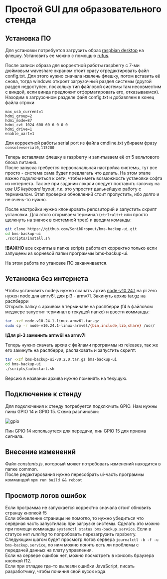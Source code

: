 # Простой GUI для образовательного стенда

## Установка ПО
Для установки потребуется загрузить образ [raspbian desktop](https://downloads.raspberrypi.org/raspios_armhf/images/raspios_armhf-2021-05-28/) на флешку. Установить ее можно с помощью [rufus](https://rufus.ie).

После записи образа для корректной работы raspberry с 7-ми дюймовым waveshare экраном стоит сразу отредактировать файл config.txt. Для этого нужно сначала извлечь флешку, потом вставить её снова, тогда windows откроет загрузочный раздел системы (другой раздел недоступен, поскольку тип файловой системы там несовместим с виндой, если винда предложит отформатировать его, отказываемся).
Находим в загрузочном разделе файл config.txt и добавляем в конец файла строки
```
max_usb_current=1  
hdmi_group=2  
hdmi_mode=87  
hdmi_cvt 1024 600 60 6 0 0 0  
hdmi_drive=1  
enable_uart=1  
```
Для корректной работы serial port из файла cmdline.txt убираем фразу `console=serial0,115200`


Теперь вставляем флешку в raspberry и запитываем её от 5 вольтового блока питания.  
После запуска требуется первоначальная настройка системы, тут все просто - система сама будет предлагать что делать. На этом этапе важно подключиться к сети, чтобы иметь возможность установки софта из интернета. Так же при задании локали следует поставить галочку на *use US keyboard layout*, т.к. это упростит дальнейшую работу с терминалом. Этап проверки обновлений стоит пропустить, ибо долго и не очень-то нужно. 

После настройки нужно клонировать репозиторий и запустить скрипт установки. Для этого открываем терминал (`ctrl+alt+t` или просто щелкнуть на значок в системной трее) и вводим команды:
```sh
git clone https://github.com/SonikDropout/bms-backup-ui.git
cd bms-backup-ui
./scripts/install.sh
```
**!ВАЖНО** все скрипты в папке scripts работают корректно только если запущены из корневой папки программы bms-backup-ui.

На этом работа по утановке ПО заканчивается.

## Установка без интернета
Чтобы установить nodejs нужно скачать архив [node-v10.24.1](https://nodejs.org/download/release/v10.24.1) на pi zero нужен node для amrv6l, для pi3 - armv7l. Закинуть архив tar.gz на распберри  
Открыть папку с архивом в терминале на распберри (f4 в файловом меджере запустит терминал в текущей папке) и ввести комманды:
```sh
tar -xzf node-v10.24.1-linux-armv6l.tar.gz
sudo cp -r node-v10.24.1-linux-armv6l/{bin,include,lib,share} /usr/
```
**!Для pi-3 заменить armv6l на armv7l**

Теперь нужно скачать архив с файлами программы из releases, так же его закинуть на распберри, распаковать и запустить скрипт:
```sh
tar -xzf bms-backup-ui-v0.2.0.tar.gz bms-backup-ui
cd bms-backup-ui
./scripts/autostart.sh
```
Версию в названии архива нужно поменять на текущую.

## Подключение к стенду

Для подключения к стенду потребуется подключить GPIO. Нам нужны пины GPIO 14 и GPIO 15. Схема распиновки:

![gpio](https://www.raspberrypi.com/documentation/computers/images/GPIO-Pinout-Diagram-2.png)

Пин GPIO 14 использутеся для передачи, пин GPIO 15 для приема сигнала.

## Внесение изменений
Файл *constants.js*, котороый может потребовать изменений находится в папке common.  
После редактирования нужно пересобрать ui-часть программы коммандой `npm run build && reboot` 

## Просмотр логов ошибок
Если программа не запускается корректно сначала стоит обновить странцу кнопкой f5  
Если обновление страницы не помогло, то нужно убедиться что серврная часть запустилась при загрузке системы. Сделать это можно при помощи комманды `systemctl status bms-backup.service`. Если в статусе нет *running* то попробовать перезагрузить rapsberry.
Следующим шагом будет просмотр логов сервера `journalctl -b -f -u bms-backup.service`, по ним можно понять есть ли проблемы с передачей данных на плату управления.  
Если на сервере ошибок нет, можно посмотреть в консоль браузера кнопкой f12.  
Если при отладке где-то вылезли ошибки JavaScript, писать разработчику, чтобы починил свой кусок кода.
